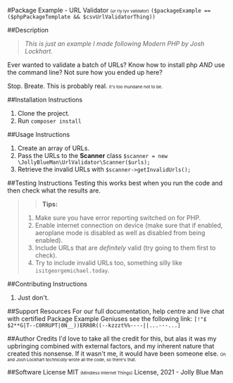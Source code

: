 #Package Example - URL Validator <span style="font-size:0.6rem">(ur rly lyv validator)</span>
`($packageExample == ($phpPackageTemplate && $csvUrlValidatorThing))`

##Description
>_This is just an example I made following Modern PHP by Josh Lockhart._

Ever wanted to validate a batch of URLs? Know how to install php _AND_ use the command line? Not sure how you ended up here? 

Stop. Breate. This is probably real. <span style="font-size:0.6rem">It's too mundane not to be.</span> 

##Installation Instructions
1. Clone the project.
2. Run `composer install`
   
##Usage Instructions
1. Create an array of URLs.
2. Pass the URLs to the **Scanner** class `$scanner = new \JollyBlueMan\UrlValidator\Scanner($urls);`
2. Retrieve the invalid URLs with `$scanner->getInvalidUrls();`

##Testing Instructions
Testing this works best when you run the code and then check what the results are.
>>**Tips:**
> 1. Make sure you have error reporting switched on for PHP.
> 2. Enable internet connection on device (make sure that if enabled, aeroplane mode is disabled as well as disabled from being enabled).
> 3. Include URLs that are _definitely_ valid (try going to them first to check).
> 4. Try to include invalid URLs too, something silly like `isitgeorgemichael.today`.

##Contributing Instructions
1. Just don't. 

##Support Resources
For our full documentation, help centre and live chat with certified Package Example Geniuses see the following link:
`[!"£$2**G|T--C0RRUPT|0N__))ERR0R((--kzzzt%%----||...---...]`

##Author Credits
I'd love to take all the credit for this, but alas it was my upbringing combined with external factors, and my 
inherent nature that created this nonsense. If it wasn't me, it would have been someone else. 
<span style="font-size:0.6rem">Oh and Josh Lockhart _technically_ wrote all the code, so there's that.</span>

##Software License 
MIT <span style="font-size:0.6rem">(Mindless Internet Things)</span> License, 2021 - Jolly Blue Man


